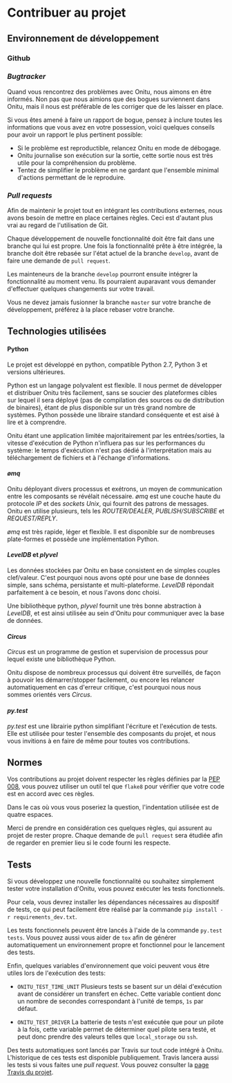 # Contribuer au projet

## Environnement de développement

### Github

### *Bugtracker*

Quand vous rencontrez des problèmes avec Onitu, nous aimons en être informés.
Non pas que nous aimions que des bogues surviennent dans Onitu, mais il nous est
préférable de les corriger que de les laisser en place.

Si vous êtes amené à faire un rapport de bogue, pensez à inclure toutes les
informations que vous avez en votre possession, voici quelques conseils pour
avoir un rapport le plus pertinent possible:

* Si le problème est reproductible, relancez Onitu en mode de débogage.
* Onitu journalise son exécution sur la sortie, cette sortie nous est très utile
pour la compréhension du problème.
* Tentez de simplifier le problème en ne gardant que l'ensemble minimal
d'actions permettant de le reproduire.

### *Pull requests*

Afin de maintenir le projet tout en intégrant les contributions externes, nous
avons besoin de mettre en place certaines règles. Ceci est d'autant plus vrai au
regard de l'utilisation de Git.

Chaque développement de nouvelle fonctionnalité doit être fait dans une branche
qui lui est propre. Une fois la fonctionnalité prête à être intégrée, la branche
doit être rebasée sur l'état actuel de la branche ```develop```, avant de faire
une demande de ```pull request```.

Les mainteneurs de la branche ```develop``` pourront ensuite intégrer la
fonctionnalité au moment venu. Ils pourraient auparavant vous demander
d'effectuer quelques changements sur votre travail.

Vous ne devez jamais fusionner la branche ```master``` sur votre branche de
développement, préférez à la place rebaser votre branche.

## Technologies utilisées

#### Python

Le projet est développé en python, compatible Python 2.7, Python 3 et versions ultérieures.

Python est un langage polyvalent est flexible. Il nous permet de développer et distribuer Onitu très facilement, sans se soucier des plateformes cibles sur lequel il sera déployé (pas de compilation des sources ou de distribution de binaires), étant de plus disponible sur un très grand nombre de systèmes. Python possède une libraire standard conséquente et est aisé à lire et à comprendre.

Onitu étant une application limitée majoritairement par les entrées/sorties, la vitesse d'exécution de Python n'influera pas sur les performances du système: le temps d'exécution n'est pas dédié à l'interprétation mais au téléchargement de fichiers et à l'échange d'informations.

#### *ømq*

Onitu déployant divers processus et exétrons, un moyen de communication entre les composants se révélait nécessaire. *ømq* est une couche haute du protocole *IP* et des *sockets* *Unix*, qui fournit des patrons de messages. Onitu en utilise plusieurs, tels les *ROUTER/DEALER*, *PUBLISH/SUBSCRIBE* et *REQUEST/REPLY*.

*ømq* est très rapide, léger et flexible. Il est disponible sur de nombreuses plate-formes et possède une implémentation Python.

#### *LevelDB* et *plyvel*

Les données stockées par Onitu en base consistent en de simples couples clef/valeur. C'est pourquoi nous avons opté pour une base de données simple, sans schéma, persistante et multi-plateforme. *LevelDB* répondait parfaitement à ce besoin, et nous l'avons donc choisi.

Une bibliothèque python, *plyvel* fournit une très bonne abstraction à *LevelDB*, et est ainsi utilisée au sein d'Onitu pour communiquer avec la base de données.

#### *Circus*

*Circus* est un programme de gestion et supervision de processus pour lequel existe une bibliothèque Python.

Onitu dispose de nombreux processus qui doivent être surveillés, de façon à pouvoir les démarrer/stopper facilement, ou encore les relancer automatiquement en cas d'erreur critique, c'est pourquoi nous nous sommes orientés vers *Circus*.

#### *py.test*

*py.test* est une librairie python simplifiant l'écriture et l'exécution de tests. Elle est utilisée pour tester l'ensemble des composants du projet, et nous vous invitions à en faire de même pour toutes vos contributions.

## Normes

Vos contributions au projet doivent respecter les règles définies par la
[PEP 008](http://www.python.org/dev/peps/pep-0008), vous pouvez utiliser un outil
tel que `flake8` pour vérifier que votre code est en accord avec ces règles.

Dans le cas où vous vous poseriez la question, l'indentation utilisée est de
quatre espaces.

Merci de prendre en considération ces quelques règles, qui assurent au projet de
rester propre. Chaque demande de ```pull request``` sera étudiée afin de
regarder en premier lieu si le code fourni les respecte.

## Tests

Si vous développez une nouvelle fonctionnalité ou souhaitez simplement tester
votre installation d'Onitu, vous pouvez exécuter les tests fonctionnels.

Pour cela, vous devrez installer les dépendances nécessaires au dispositif de
tests, ce qui peut facilement être réalisé par la commande ```pip install -r
requirements_dev.txt```.

Les tests fonctionnels peuvent être lancés à l'aide de la commande ```py.test
tests```. Vous pouvez aussi vous aider de ```tox``` afin de générer
automatiquement un environnement propre et fonctionnel pour le lancement des
tests.

Enfin, quelques variables d'environnement que voici peuvent vous être utiles
lors de l'exécution des tests:

* ```ONITU_TEST_TIME_UNIT``` Plusieurs tests se basent sur un délai d'exécution
avant de considérer un transfert en échec. Cette variable contient donc un
nombre de secondes correspondant à l'unité de temps, ```1s``` par défaut.

* ```ONITU_TEST_DRIVER``` La batterie de tests n'est exécutée que pour un pilote
à la fois, cette variable permet de déterminer quel pilote sera testé, et peut
donc prendre des valeurs telles que ```local_storage``` ou ```ssh```.

Des tests automatiques sont lancés par Travis sur tout code intégré à Onitu.
L'historique de ces tests est disponible publiquement. Travis lancera aussi les
tests si vous faites une *pull request*. Vous pouvez consulter la [page Travis du
projet](https://travis-ci.org/onitu/onitu).
